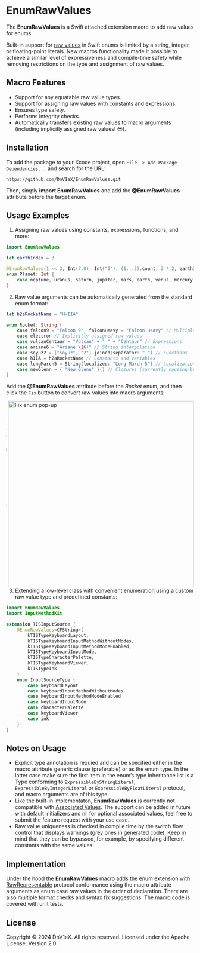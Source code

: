 # EnumRawValues
The **EnumRawValues** is a Swift attached extension macro to add raw values for enums.

Built-in support for [raw values](https://docs.swift.org/swift-book/documentation/the-swift-programming-language/enumerations/#Raw-Values) in Swift enums is limited by a string, integer, or floating-point literals. New macros functionality made it possible to achieve a similar level of expressiveness and compile-time safety while removing restrictions on the type and assignment of raw values.

## Macro Features
- Support for any equatable raw value types.
- Support for assigning raw values with constants and expressions.
- Ensures type safety.
- Performs integrity checks.
- Automatically transfers existing raw values to macro arguments (including implicitly assigned raw values! 😎).

## Installation
To add the package to your Xcode project, open `File -> Add Package Dependencies...` and search for the URL:
```
https://github.com/DnV1eX/EnumRawValues.git
```
Then, simply **import EnumRawValues** and add the **@EnumRawValues** attribute before the target enum.

## Usage Examples
1. Assigning raw values using constants, expressions, functions, and more:
```Swift
import EnumRawValues

let earthIndex = 3

@EnumRawValues(1 << 3, Int(7.0), Int("6"), (1...5).count, 2 * 2, earthIndex, 2, 1)
enum Planet: Int {
    case neptune, uranus, saturn, jupiter, mars, earth, venus, mercury
}
```
2. Raw value arguments can be automatically generated from the standard enum format:
```Swift
let h2aRocketName = "H-IIA"

enum Rocket: String {
    case falcon9 = "Falcon 9", falconHeavy = "Falcon Heavy" // Multiple elements
    case electron // Implicitly assigned raw values
    case vulcanCentaur = "Vulcan" + " " + "Centaur" // Expressions
    case ariane6 = "Ariane \(6)" // String interpolation
    case soyuz2 = ["Soyuz", "2"].joined(separator: "-") // Functions
    case hIIA = h2aRocketName // Constants and variables
    case longMarch5 = String(localized: "Long March 5") // Localization
    case newGlenn = { "New Glenn" }() // Closures (currently causing build crash)
}
```
Add the **@EnumRawValues** attribute before the *Rocket* enum, and then click the `Fix` button to convert raw values into macro arguments:

<img width="499" alt="Fix enum pop-up" align="right" src="https://github.com/user-attachments/assets/d514cada-7773-4bfe-8e5f-f8e1556d80e5">
<br>
<br>
<br>

```Swift
import EnumRawValues

let h2aRocketName = "H-IIA"

@EnumRawValues(
    "Falcon 9", "Falcon Heavy",
    "electron",
    "Vulcan" + " " + "Centaur",
    "Ariane \(6)",
    ["Soyuz", "2"].joined(separator: "-"),
    h2aRocketName,
    String(localized: "Long March 5"),
    { "New Glenn" }()
)
enum Rocket: String {
    case falcon9, falconHeavy
    case electron
    case vulcanCentaur
    case ariane6
    case soyuz2
    case hIIA
    case longMarch5
    case newGlenn
}
```
3. Extending a low-level class with convenient enumeration using a custom raw value type and predefined constants:
```Swift
import EnumRawValues
import InputMethodKit

extension TISInputSource {
    @EnumRawValues<CFString>(
        kTISTypeKeyboardLayout,
        kTISTypeKeyboardInputMethodWithoutModes,
        kTISTypeKeyboardInputMethodModeEnabled,
        kTISTypeKeyboardInputMode,
        kTISTypeCharacterPalette,
        kTISTypeKeyboardViewer,
        kTISTypeInk
    )
    enum InputSourceType {
        case keyboardLayout
        case keyboardInputMethodWithoutModes
        case keyboardInputMethodModeEnabled
        case keyboardInputMode
        case characterPalette
        case keyboardViewer
        case ink
    }
}
```

## Notes on Usage
- Explicit type annotation is requied and can be specified either in the macro attribute generic clause (preferable) or as the enum type. In the latter case make sure the first item in the enum’s type inheritance list is a Type conforming to `ExpressibleByStringLiteral`, `ExpressibleByIntegerLiteral` or `ExpressibleByFloatLiteral` protocol, and macro arguments are of this type.
- Like the built-in implementaton, **EnumRawValues** is currently not compatible with [Associated Values](https://docs.swift.org/swift-book/documentation/the-swift-programming-language/enumerations#Associated-Values). The support can be added in future with default initializers and nil for optional associated values, feel free to submit the feature request with your use case.
- Raw value uniqueness is checked in compile time by the switch flow control that displays warnings (grey ones in generated code). Keep in mind that they can be bypassed, for example, by specifying different constants with the same values.

## Implementation
Under the hood the **EnumRawValues** macro adds the enum extension with [RawRepresentable](https://developer.apple.com/documentation/swift/rawrepresentable) protocol conformance using the macro attribute arguments as enum case raw values in the order of declaration. There are also multiple format checks and syntax fix suggestions. The macro code is covered with unit tests.

## License
Copyright © 2024 DnV1eX. All rights reserved. Licensed under the Apache License, Version 2.0.
